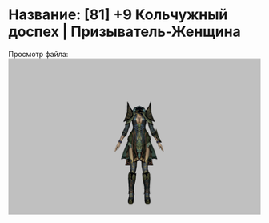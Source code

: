 # Название: [81] +9 Кольчужный доспех | Призыватель-Женщина

Просмотр файла:
![p090005.png](p090005.png)